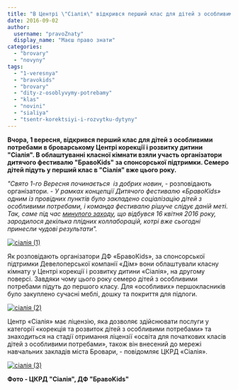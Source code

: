 ```yaml
---
title: "В Центрі \"Сіалія\" відкрився перший клас для дітей з особливими потребами"
date: 2016-09-02
author: 
  username: "pravoZnaty"
  display_name: "Маєш право знати"
categories: 
  - "brovary"
  - "novyny"
tags: 
  - "1-veresnya"
  - "bravokids"
  - "brovary"
  - "dity-z-osoblyvymy-potrebamy"
  - "klas"
  - "novini"
  - "sialiya"
  - "tsentr-korektsiyi-i-rozvytku-dytyny"
---
```


**Вчора, 1 вересня, відкрився перший клас для дітей з особливими потребами в броварському Центрі корекції і розвитку дитини "Сіалія". В облаштуванні класної кімнати взяли участь організатори дитячого фестивалю "БравоKids" за спонсорської підтримки. Семеро дітей підуть у перший клас в "Сіалія" вже цього року.**

_"Свято 1-го Вересня починається  із добрих новин_, - розповідають організатори. - _У рамках концепції Дитячого фестивалю «БравоКids» одним із провідних пунктів було закладено соціалізацію дітей з особливими потребами, і команда фестивалю рішуче слідує даній меті. Так, саме під час [минулого заходу](https://mpz.brovary.org/bravokids-vesna-fotoreportazh-z-dytyachogo-festyvalyu-v-terminali/), що відбувся 16 квітня 2016 року, зародилося декілька плідних коллаборацій, котрі вже сьогодні принесли чудові результати"._

[![сіалія (1)](https://mpz.brovary.org/wp-content/uploads/2016/09/sialiya-1.jpg)](https://mpz.brovary.org/wp-content/uploads/2016/09/sialiya-1.jpg)

Як розповідають організатори ДФ «БравоКіds», за спонсорської підтримки Девелоперської компанії «Дім» вони облаштували класну кімнату у Центрі корекції і розвитку дитини «Сіалія», на другому поверсі. Завдяки чому цього року семеро дітей з особливими потребами підуть до першого класу. Для «особливих» першокласників було закуплено сучасні меблі, дошку та покриття для підлоги.

[![сіалія (2)](https://mpz.brovary.org/wp-content/uploads/2016/09/sialiya-2.jpg)](https://mpz.brovary.org/wp-content/uploads/2016/09/sialiya-2.jpg)

Центр «Сіалія» має ліцензію, яка дозволяє здійснювати послуги у категорії «корекція та розвиток дітей з особливими потребами» та знаходиться на стадії отримання ліцензії «освіта для початкових класів дітей з особливими потребами», також він внесений до мережі навчальних закладів міста Бровари, - повідомляє ЦКРД «Сіалія».

[![сіалія (3)](https://mpz.brovary.org/wp-content/uploads/2016/09/sialiya-3.jpg)](https://mpz.brovary.org/wp-content/uploads/2016/09/sialiya-3.jpg)

**Фото - ЦКРД "Сіалія", ДФ "БравоKids"**
